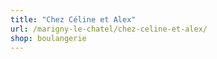```yaml
---
title: "Chez Céline et Alex"
url: /marigny-le-chatel/chez-celine-et-alex/
shop: boulangerie
---
```

